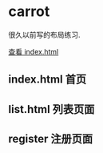 ﻿# carrot

很久以前写的布局练习.

[查看 index.html](https://mistrain-y-y.github.io/carrot/)

## index.html 首页

## list.html 列表页面

## register 注册页面
